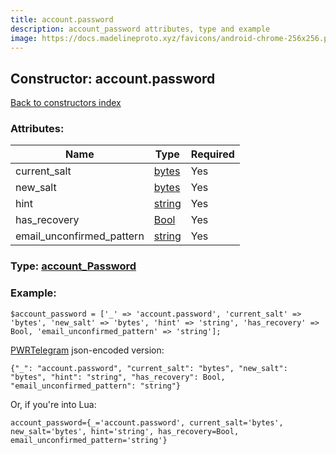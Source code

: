 ```yaml
---
title: account.password
description: account_password attributes, type and example
image: https://docs.madelineproto.xyz/favicons/android-chrome-256x256.png
---
```

## Constructor: account.password  
[Back to constructors index](index.md)



### Attributes:

| Name     |    Type       | Required |
|----------|---------------|----------|
|current\_salt|[bytes](../types/bytes.md) | Yes|
|new\_salt|[bytes](../types/bytes.md) | Yes|
|hint|[string](../types/string.md) | Yes|
|has\_recovery|[Bool](../types/Bool.md) | Yes|
|email\_unconfirmed\_pattern|[string](../types/string.md) | Yes|



### Type: [account\_Password](../types/account_Password.md)


### Example:

```
$account_password = ['_' => 'account.password', 'current_salt' => 'bytes', 'new_salt' => 'bytes', 'hint' => 'string', 'has_recovery' => Bool, 'email_unconfirmed_pattern' => 'string'];
```  

[PWRTelegram](https://pwrtelegram.xyz) json-encoded version:

```
{"_": "account.password", "current_salt": "bytes", "new_salt": "bytes", "hint": "string", "has_recovery": Bool, "email_unconfirmed_pattern": "string"}
```


Or, if you're into Lua:  


```
account_password={_='account.password', current_salt='bytes', new_salt='bytes', hint='string', has_recovery=Bool, email_unconfirmed_pattern='string'}

```


